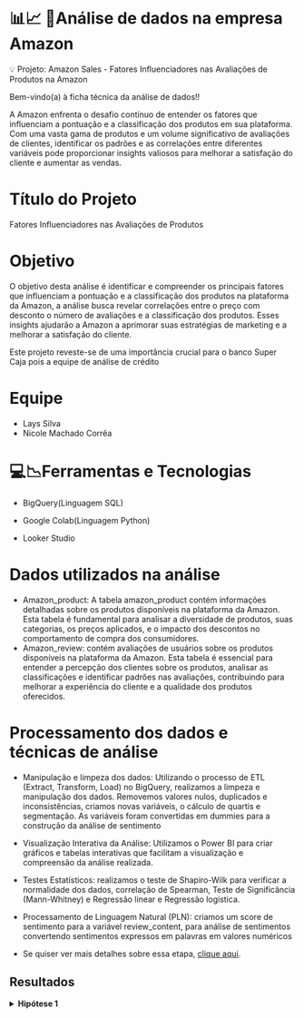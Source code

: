 # 📊📈 🛒Análise de dados na empresa Amazon

💡 Projeto: Amazon Sales -  Fatores Influenciadores nas Avaliações de Produtos na Amazon

Bem-vindo(a) à ficha técnica da análise de dados!!

A Amazon enfrenta o desafio contínuo de entender os fatores que influenciam a pontuação e a classificação dos produtos em sua plataforma. Com uma vasta gama de produtos e um volume significativo de avaliações de clientes, identificar os padrões e as correlações entre diferentes variáveis pode proporcionar insights valiosos para melhorar a satisfação do cliente e aumentar as vendas.


# Título do Projeto
Fatores Influenciadores nas Avaliações de Produtos


# Objetivo
  
O objetivo desta análise é identificar e compreender os principais fatores que influenciam a pontuação e a classificação dos produtos na plataforma da Amazon, a análise busca revelar correlações entre o preço com desconto o número de avaliações e a classificação dos produtos. Esses insights ajudarão a Amazon a aprimorar suas estratégias de marketing e a melhorar a satisfação do cliente.

Este projeto reveste-se de uma importância crucial para o banco Super Caja pois a equipe de análise de crédito
</details>

# Equipe

* Lays Silva
* Nicole Machado Corrêa

</details>

# 💻📉Ferramentas e Tecnologias


* BigQuery(Linguagem SQL)

* Google Colab(Linguagem Python)
  
* Looker Studio


</details>


# Dados utilizados na análise
* Amazon_product: A tabela amazon_product contém informações detalhadas sobre os produtos disponíveis na plataforma da Amazon. Esta tabela é fundamental para analisar a diversidade de produtos, suas categorias, os preços aplicados, e o impacto dos descontos no comportamento de compra dos consumidores.
* Amazon_review: contém avaliações de usuários sobre os produtos disponíveis na plataforma da Amazon. Esta tabela é essencial para entender a percepção dos clientes sobre os produtos, analisar as classificações e identificar padrões nas avaliações, contribuindo para melhorar a experiência do cliente e a qualidade dos produtos oferecidos.

# Processamento dos dados e técnicas de análise
  
* Manipulação e limpeza dos dados: Utilizando o processo de ETL (Extract, Transform, Load) no BigQuery, realizamos a limpeza e manipulação dos dados. Removemos valores nulos, duplicados e inconsistências, criamos  novas variáveis, o cálculo de quartis e segmentação.  As variáveis foram convertidas em dummies para a construção da análise de sentimento

* Visualização Interativa da Análise: Utilizamos o Power BI para criar gráficos e tabelas interativas que facilitam a visualização e compreensão da análise realizada.
  
* Testes Estatísticos: realizamos o teste de Shapiro-Wilk para verificar a normalidade dos dados, correlação de Spearman, Teste de Significância (Mann-Whitney) e Regressão linear e Regressão logística.
  
* Processamento de Linguagem Natural (PLN): criamos um score de sentimento para a variável review_content, para análise de sentimentos convertendo sentimentos expressos em palavras em valores numéricos

* Se quiser ver mais detalhes sobre essa etapa, [clique aqui](https://tricolor-puck-1da.notion.site/Projeto-4-Ficha-T-cnica-An-lise-de-Dados-aeed49440a6e4377bd9f168c9f0c65b6).


## Resultados

<details>
<summary><b>Hipótese 1 </b></summary>

- **Hipótese 1: Produtos com maior desconto aplicado (discount_percentage) são melhor classificados (rating):**

Os resultados mostraram uma correlação significativa, mas negativa, entre o percentual de desconto aplicado e a classificação dos produtos

A hipótese foi **refutada** e as recomendações são:

💡 Recomendações

- **Avaliar Estratégias de Desconto:** Reconsiderar a aplicação de grandes descontos para produtos que já possuem boas avaliações, pois isso pode ser percebido como uma diminuição do valor percebido pelos consumidores.
- **Análise dos feedbacks dos clientes:** Coletar e analisar feedback detalhado dos clientes sobre como os descontos influenciam suas percepções e decisões de compra. Isso pode ajudar a entender melhor a relação entre preço e percepção de qualidade.

  <details>
  
- **Hipótese 2: Produtos com mais avaliações positivas (score_sentimento) são melhor classificados (rating):**
  
A correlação de Spearman de 0.2652 indica uma correlação positiva moderada entre score_sentimento e rating. Isso sugere que produtos que recebem mais avaliações positivas tendem a obter classificações mais altas. No entanto, a correlação moderada também indica que outros fatores além do número de avaliações positivas podem estar influenciando significativamente a classificação dos produtos.

A hipótese foi **confirmada** e as recomendações são:

💡 Recomendações

- **Incentivar avaliações positivas:** Implementar estratégias para incentivar os clientes satisfeitos a deixarem avaliações positivas. Isso pode incluir lembretes pós-compra, programas de recompensas, ou incentivos como descontos em compras futuras para aqueles que deixam avaliações.

-**Melhorar a experiência do cliente:** Focar em melhorar a experiência do cliente em todas as etapas do processo de compra. Clientes satisfeitos são mais propensos a deixar avaliações positivas, o que pode, por sua vez, melhorar a classificação dos produtos.



- **Hipótese 3: Produtos com mais avaliações (rating_count) são melhor classificados (rating):**
  

Os resultados indicam uma correlação positiva moderada entre quantidade de avaliações e classificação dos produtos

A hipótese foi **confirmada** e as recomendações são:

💡 Recomendações

- **Responder avaliações:** Manter um diálogo ativo com os clientes respondendo às suas avaliações, especialmente as negativas. Demonstrar que a empresa valoriza o feedback dos clientes pode aumentar a satisfação e lealdade.
- **Implementar melhorias:** Usar o feedback das avaliações para identificar áreas de melhoris. Implementar essas melhorias pode resultar em mais avaliações positivas no futuro.



## Links de Interesse:

- [Google Colab Notebook](https://colab.research.google.com/drive/1LlWu4zeubaB6Qro6K12BId4PJGXEVw2Z?authuser=0#scrollTo=1a-4jcr0zJAi)
- [Documentação Completa](https://tricolor-puck-1da.notion.site/Projeto-4-Ficha-T-cnica-An-lise-de-Dados-aeed49440a6e4377bd9f168c9f0c65b6)




